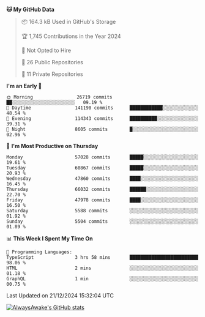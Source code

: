 <!--START_SECTION:waka-->
**🐱 My GitHub Data** 

> 📦 164.3 kB Used in GitHub's Storage 
 > 
> 🏆 1,745 Contributions in the Year 2024
 > 
> 🚫 Not Opted to Hire
 > 
> 📜 26 Public Repositories 
 > 
> 🔑 11 Private Repositories 
 > 
**I'm an Early 🐤** 

```text
🌞 Morning                26719 commits       ██░░░░░░░░░░░░░░░░░░░░░░░   09.19 % 
🌆 Daytime                141190 commits      ████████████░░░░░░░░░░░░░   48.54 % 
🌃 Evening                114343 commits      ██████████░░░░░░░░░░░░░░░   39.31 % 
🌙 Night                  8605 commits        █░░░░░░░░░░░░░░░░░░░░░░░░   02.96 % 
```
📅 **I'm Most Productive on Thursday** 

```text
Monday                   57028 commits       █████░░░░░░░░░░░░░░░░░░░░   19.61 % 
Tuesday                  60867 commits       █████░░░░░░░░░░░░░░░░░░░░   20.93 % 
Wednesday                47860 commits       ████░░░░░░░░░░░░░░░░░░░░░   16.45 % 
Thursday                 66032 commits       ██████░░░░░░░░░░░░░░░░░░░   22.70 % 
Friday                   47978 commits       ████░░░░░░░░░░░░░░░░░░░░░   16.50 % 
Saturday                 5588 commits        ░░░░░░░░░░░░░░░░░░░░░░░░░   01.92 % 
Sunday                   5504 commits        ░░░░░░░░░░░░░░░░░░░░░░░░░   01.89 % 
```


📊 **This Week I Spent My Time On** 

```text
💬 Programming Languages: 
TypeScript               3 hrs 58 mins       █████████████████████████   98.06 % 
HTML                     2 mins              ░░░░░░░░░░░░░░░░░░░░░░░░░   01.18 % 
GraphQL                  1 min               ░░░░░░░░░░░░░░░░░░░░░░░░░   00.75 % 
```


 Last Updated on 21/12/2024 15:32:04 UTC
<!--END_SECTION:waka-->

[![AlwaysAwake's GitHub stats](https://github-readme-stats.vercel.app/api?username=AlwaysAwake&show_icons=true&theme=github_dark&count_private=true)](https://github.com/AlwaysAwake/AlwaysAwake)
